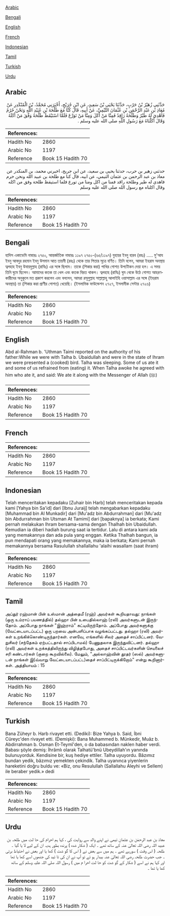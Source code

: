 [Arabic](#arabic)

[Bengali](#bengali)

[English](#english)

[French](#french)

[Indonesian](#indonesian)

[Tamil](#tamil)

[Turkish](#turkish)

[Urdu](#urdu)

## Arabic


<div dir="rtl" lang="ar" style={{fontSize:'larger',backgroundColor:'#f8f9fa',padding:20}}>
حَدَّثَنِي زُهَيْرُ بْنُ حَرْبٍ، حَدَّثَنَا يَحْيَى بْنُ سَعِيدٍ، عَنِ ابْنِ جُرَيْجٍ، أَخْبَرَنِي مُحَمَّدُ، بْنُ الْمُنْكَدِرِ عَنْ مُعَاذِ بْنِ عَبْدِ الرَّحْمَنِ بْنِ عُثْمَانَ التَّيْمِيِّ، عَنْ أَبِيهِ، قَالَ كُنَّا مَعَ طَلْحَةَ بْنِ عُبَيْدِ اللَّهِ وَنَحْنُ حُرُمٌ فَأُهْدِيَ لَهُ طَيْرٌ وَطَلْحَةُ رَاقِدٌ فَمِنَّا مَنْ أَكَلَ وَمِنَّا مَنْ تَوَرَّعَ فَلَمَّا اسْتَيْقَظَ طَلْحَةُ وَفَّقَ مَنْ أَكَلَهُ وَقَالَ أَكَلْنَاهُ مَعَ رَسُولِ اللَّهِ صلى الله عليه وسلم ‏.‏
</div>
<div style={{backgroundColor:'#f8f9fa',padding:20, marginBottom: 10}}><table> <thead> <tr> <th>References:</th> <th></th> </tr> </thead> <tbody><tr><td>Hadith No</td><td>2860</td></tr><tr><td>Arabic No</td><td>1197</td></tr><tr><td>Reference</td><td>Book 15 Hadith 70</td></tr></tbody></table></div>


<div dir="rtl" lang="ar" style={{fontSize:'larger',backgroundColor:'#f8f9fa',padding:20}}>
حدثني زهير بن حرب، حدثنا يحيى بن سعيد، عن ابن جريج، اخبرني محمد، بن المنكدر عن معاذ بن عبد الرحمن بن عثمان التيمي، عن ابيه، قال كنا مع طلحة بن عبيد الله ونحن حرم فاهدي له طير وطلحة راقد فمنا من اكل ومنا من تورع فلما استيقظ طلحة وفق من اكله وقال اكلناه مع رسول الله صلى الله عليه وسلم
</div>
<div style={{backgroundColor:'#f8f9fa',padding:20, marginBottom: 10}}><table> <thead> <tr> <th>References:</th> <th></th> </tr> </thead> <tbody><tr><td>Hadith No</td><td>2860</td></tr><tr><td>Arabic No</td><td>1197</td></tr><tr><td>Reference</td><td>Book 15 Hadith 70</td></tr></tbody></table></div>

## Bengali


<div dir="ltr" lang="bn" style={{fontSize:'larger',backgroundColor:'#f8f9fa',padding:20}}>
হাদিস একাডেমি নাম্বারঃ ২৭৫০, আন্তর্জাতিক নাম্বারঃ ১১৯৭ ২৭৫০-(৬৫/১১৯৭) যুহায়র ইবনু হারব (রহঃ) ..... মু'আয ইবনু আবদুর রহমান ইবনু উসমান আত তায়মী (রহঃ) থেকে তার পিতার সূত্রে বর্ণিত। তিনি বলেন, আমরা ইহরাম অবস্থায় ত্বলহাহ ইবনু উবায়দুল্লাহ (রাযিঃ) এর সঙ্গে ছিলাম। তাকে (শিকার করা) পাখির গোশত উপটৌকন দেয়া হল। এ সময় তিনি ঘুমে ছিলেন। আমাদের কতক তা খেল এবং কতক বিরত থাকল। ত্বলহাহ (রাযিঃ) ঘুম থেকে উঠে গোশত আহরণকারীদের অনুকূলে মত প্রকাশ করলেন এবং বললেন, আমরা রসূলুল্লাহ সাল্লাল্লাহু আলাইহি ওয়াসাল্লাম এর সঙ্গে (ইহরাম অবস্থায়) তা (শিকার করা প্রাণীর গোশত) খেয়েছি। (ইসলামিক ফাউন্ডেশন ২৭২৭, ইসলামীক সেন্টার ২৭২৬)
</div>
<div style={{backgroundColor:'#f8f9fa',padding:20, marginBottom: 10}}><table> <thead> <tr> <th>References:</th> <th></th> </tr> </thead> <tbody><tr><td>Hadith No</td><td>2860</td></tr><tr><td>Arabic No</td><td>1197</td></tr><tr><td>Reference</td><td>Book 15 Hadith 70</td></tr></tbody></table></div>

## English


<div dir="ltr" lang="en" style={{fontSize:'larger',backgroundColor:'#f8f9fa',padding:20}}>
Abd al-Rahman b. 'Uthman Taimi reported on the authority of his father:While we were with Talha b. Ubaidullah and were in the state of Ihram we were presented a (cooked) bird. Talha was sleeping. Some of us ate it and some of us refrained from (eating) it. When Talha awoke he agreed with him who ate it, and said: We ate it along with the Messenger of Allah (ﷺ)
</div>
<div style={{backgroundColor:'#f8f9fa',padding:20, marginBottom: 10}}><table> <thead> <tr> <th>References:</th> <th></th> </tr> </thead> <tbody><tr><td>Hadith No</td><td>2860</td></tr><tr><td>Arabic No</td><td>1197</td></tr><tr><td>Reference</td><td>Book 15 Hadith 70</td></tr></tbody></table></div>

## French


<div dir="ltr" lang="fr" style={{fontSize:'larger',backgroundColor:'#f8f9fa',padding:20}}>

</div>
<div style={{backgroundColor:'#f8f9fa',padding:20, marginBottom: 10}}><table> <thead> <tr> <th>References:</th> <th></th> </tr> </thead> <tbody><tr><td>Hadith No</td><td>2860</td></tr><tr><td>Arabic No</td><td>1197</td></tr><tr><td>Reference</td><td>Book 15 Hadith 70</td></tr></tbody></table></div>

## Indonesian


<div dir="ltr" lang="id" style={{fontSize:'larger',backgroundColor:'#f8f9fa',padding:20}}>
Telah menceritakan kepadaku [Zuhair bin Harb] telah menceritakan kepada kami [Yahya bin Sa'id] dari [Ibnu Juraij] telah mengabarkan kepadaku [Muhammad bin Al Munkadir] dari [Mu'adz bin Abdurrahman] dari [Mu'adz bin Abdurrahman bin Utsman At Tamimi] dari [bapaknya] ia berkata; Kami pernah melakukan Ihram bersama-sama dengan Thalhah bin Ubaidullah. Kemudian ia diberi hadiah burung saat ia tertidur. Lalu di antara kami ada yang memakannya dan ada pula yang enggan. Ketika Thalhah bangun, ia pun mendapati orang yang memakannya, maka ia berkata; Kami pernah memakannya bersama Rasulullah shallallahu 'alaihi wasallam (saat ihram)
</div>
<div style={{backgroundColor:'#f8f9fa',padding:20, marginBottom: 10}}><table> <thead> <tr> <th>References:</th> <th></th> </tr> </thead> <tbody><tr><td>Hadith No</td><td>2860</td></tr><tr><td>Arabic No</td><td>1197</td></tr><tr><td>Reference</td><td>Book 15 Hadith 70</td></tr></tbody></table></div>

## Tamil


<div dir="ltr" lang="ta" style={{fontSize:'larger',backgroundColor:'#f8f9fa',padding:20}}>
அப்துர் ரஹ்மான் பின் உஸ்மான் அத்தைமீ (ரஹ்) அவர்கள் கூறியதாவது: நாங்கள் (ஒரு உம்ராப் பயணத்தில்) தல்ஹா பின் உபைதில்லாஹ் (ரலி) அவர்களுடன் இருந்தோம். அப்போது நாங்கள் "இஹ்ராம்" கட்டியிருந்தோம். அப்போது அவர்களுக்கு (வேட்டையாடப்பட்ட) ஒரு பறவை அன்பளிப்பாக வழங்கப்பட்டது. தல்ஹா (ரலி) அவர்கள் உறங்கிக்கொண்டிருந்தார்கள். எனவே, எங்களில் சிலர் அதைச் சாப்பிட்டனர். வேறுசிலர் (சந்தேகம் ஏற்பட்டதால் சாப்பிடாமல்) பேணுதலாக இருந்துவிட்டனர். தல்ஹா (ரலி) அவர்கள் உறக்கத்திலிருந்து விழித்தபோது, அதைச் சாப்பிட்டவர்களின் செயலைச் சரி கண்டார்கள் (குறை கூறவில்லை). மேலும், "அல்லாஹ்வின் தூதர் (ஸல்) அவர்களுடன் நாங்கள் இ(வ்வாறு வேட்டையாடப்பட்ட)தைச் சாப்பிட்டிருக்கிறோம்" என்று கூறினார்கள். அத்தியாயம் : 15
</div>
<div style={{backgroundColor:'#f8f9fa',padding:20, marginBottom: 10}}><table> <thead> <tr> <th>References:</th> <th></th> </tr> </thead> <tbody><tr><td>Hadith No</td><td>2860</td></tr><tr><td>Arabic No</td><td>1197</td></tr><tr><td>Reference</td><td>Book 15 Hadith 70</td></tr></tbody></table></div>

## Turkish


<div dir="ltr" lang="tr" style={{fontSize:'larger',backgroundColor:'#f8f9fa',padding:20}}>
Bana Züheyr b. Harb rivayet etti. (Dediki): Bize Yahya b. Said, İbni Cüreyc'den rivayet etti. (Demişki): Bana Muhammed b. Münkedir, Muâz b. Abdirrahman b. Osman Et-Teymî'den, o da babasından naklen haber verdi. Babası şöyle demiş: İhrâmlı olarak Talhatü'bnü Ubeydillah'ın yanında bulunuyorduk. Kendisine bir, kuş hediye ettiler. Talha uyuyordu. Bâzımız bundan yedik, bâzımız yemekten çekindik. Talha uyanınca yiyenlerin hareketini doğru buldu ve: «Biz, onu Resulullah (Sallallahu Aleyhi ve Sellem) ile beraber yedik.» dedi
</div>
<div style={{backgroundColor:'#f8f9fa',padding:20, marginBottom: 10}}><table> <thead> <tr> <th>References:</th> <th></th> </tr> </thead> <tbody><tr><td>Hadith No</td><td>2860</td></tr><tr><td>Arabic No</td><td>1197</td></tr><tr><td>Reference</td><td>Book 15 Hadith 70</td></tr></tbody></table></div>

## Urdu


<div dir="rtl" lang="ur" style={{fontSize:'larger',backgroundColor:'#f8f9fa',padding:20}}>
معاذ بن عبد الرحمٰن بن عثمان تیمی نے اپنے والد سے روایت کی ، کہا ہم احرام کی حا لت میں طلحہ بن عبید اللہ رضی اللہ تعالیٰ عنہ کے ساتھ تھے ۔ ایک ( شکار شدہ ) پرندہ بطور ہدیہ ان کے لیے لا یا گیا ۔ طلحہ ( اس وقت ) سورہے تھے ۔ ہم میں سے بعض نے ( اس کا گو شت ) کھا یا اور بعض نے احتیاط برتی ۔ جب حضرت طلحہ رضی اللہ تعالیٰ عنہ بیدار ہو ئے تو آپ نے ان کی تا ئید کی جنھوں اسے کھا یا تھا اور کہا ہم نے اسے ( شکار کے گو شت کو حا لت احرا م میں ) رسول اللہ صلی اللہ علیہ وسلم کے ساتھ کھا یا تھا ۔
</div>
<div style={{backgroundColor:'#f8f9fa',padding:20, marginBottom: 10}}><table> <thead> <tr> <th>References:</th> <th></th> </tr> </thead> <tbody><tr><td>Hadith No</td><td>2860</td></tr><tr><td>Arabic No</td><td>1197</td></tr><tr><td>Reference</td><td>Book 15 Hadith 70</td></tr></tbody></table></div>
